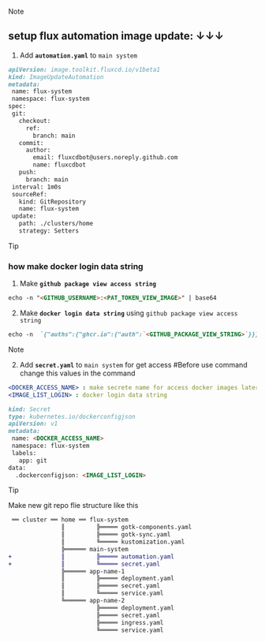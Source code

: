 > [!note]  
> ## setup flux automation image update: ↓↓↓
>
>1. Add **` automation.yaml `** to ` main system `
>```md
>apiVersion: image.toolkit.fluxcd.io/v1beta1
>kind: ImageUpdateAutomation
>metadata:
>  name: flux-system
>  namespace: flux-system
>spec:
>  git:
>    checkout:
>      ref:
>        branch: main
>    commit:
>      author:
>        email: fluxcdbot@users.noreply.github.com
>        name: fluxcdbot
>    push:
>      branch: main
>  interval: 1m0s
>  sourceRef:
>    kind: GitRepository
>    name: flux-system
>  update:
>    path: ./clusters/home
>    strategy: Setters
>```

> [!tip]
> ### how make docker login data string
> 1) Make **` github package view access string `**
> ```md
> echo -n "<GITHUB_USERNAME>:<PAT_TOKEN_VIEW_IMAGE>" | base64
> ```
> 2) Make **` docker login data string `** using ` github package view access string `
> ```md
> echo -n  `{"auths":{"ghcr.io":{"auth":`<GITHUB_PACKAGE_VIEW_STRING>`}}}` | base64
> ```

> [!note]
> 2. Add **` secret.yaml `** to ` main system ` for get access
> #Before use command change this values in the command
> ```yaml
> <DOCKER_ACCESS_NAME> : make secrete name for access docker images later
> <IMAGE_LIST_LOGIN> : docker login data string 
> ```
> ```md
> kind: Secret
> type: kubernetes.io/dockerconfigjson
> apiVersion: v1
> metadata:
>  name: <DOCKER_ACCESS_NAME>
>  namespace: flux-system
>  labels:
>    app: git
> data:
>   .dockerconfigjson: <IMAGE_LIST_LOGIN>
> ```

> [!tip]
> Make new git repo flie structure like this
```diff
 ══ cluster ══ home ══ flux-system
               ║         ╠═════ gotk-components.yaml
               ║         ╠═════ gotk-sync.yaml
               ║         ╚═════ kustomization.yaml
               ╠══════ main-system
+              ║         ╠═════ automation.yaml
+              ║         ╚═════ secret.yaml
               ╠══════ app-name-1
               ║         ╠═════ deployment.yaml
               ║         ╠═════ secret.yaml
               ║         ╚═════ service.yaml
               ╚══════ app-name-2
                         ╠═════ deployment.yaml
                         ╠═════ secret.yaml
                         ╠═════ ingress.yaml
                         ╚═════ service.yaml
```
